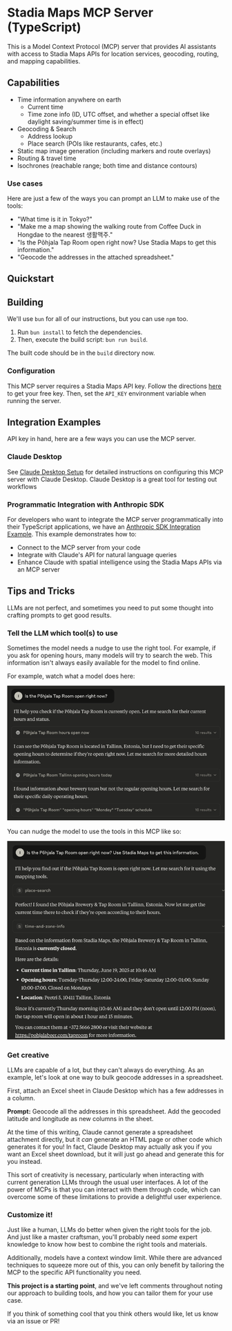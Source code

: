 # Stadia Maps MCP Server (TypeScript)

This is a Model Context Protocol (MCP) server
that provides AI assistants with access to Stadia Maps APIs for location services, geocoding, routing, and mapping capabilities.

## Capabilities

- Time information anywhere on earth
  - Current time
  - Time zone info (ID, UTC offset, and whether a special offset like daylight saving/summer time is in effect)
- Geocoding & Search
  - Address lookup
  - Place search (POIs like restaurants, cafes, etc.)
- Static map image generation (including markers and route overlays)
- Routing & travel time
- Isochrones (reachable range; both time and distance contours)

### Use cases

Here are just a few of the ways you can prompt an LLM
to make use of the tools:

- "What time is it in Tokyo?"
- "Make me a map showing the walking route from Coffee Duck in Hongdae to the nearest 생활맥주."
- "Is the Põhjala Tap Room open right now? Use Stadia Maps to get this information."
- "Geocode the addresses in the attached spreadsheet."

## Quickstart

## Building

We'll use `bun` for all of our instructions,
but you can use `npm` too.

1. Run `bun install` to fetch the dependencies.
2. Then, execute the build script: `bun run build`.

The built code should be in the `build` directory now.

### Configuration

This MCP server requires a Stadia Maps API key.
Follow the directions [here](https://docs.stadiamaps.com/authentication/#api-keys) to get your free key.
Then, set the `API_KEY` environment variable when running the server.

## Integration Examples

API key in hand, here are a few ways you can use the MCP server.

### Claude Desktop

See [Claude Desktop Setup](claude-desktop-setup.md) for detailed instructions
on configuring this MCP server with Claude Desktop.
Claude Desktop is a great tool for testing out workflows

### Programmatic Integration with Anthropic SDK

For developers who want to integrate the MCP server programmatically into their TypeScript applications,
we have an [Anthropic SDK Integration Example](examples/README.md#anthropic-sdk-demo).
This example demonstrates how to:

- Connect to the MCP server from your code
- Integrate with Claude's API for natural language queries
- Enhance Claude with spatial intelligence using the Stadia Maps APIs via an MCP server

## Tips and Tricks

LLMs are not perfect,
and sometimes you need to put some thought into crafting prompts
to get good results.

### Tell the LLM which tool(s) to use

Sometimes the model needs a nudge to use the right tool.
For example, if you ask for opening hours,
many models will try to search the web.
This information isn't always easily available for the model to find online.

For example, watch what a model does here:

![A model struggling to find opening hours online](opening-hours-web-search-failure.png)

You can nudge the model to use the tools in this MCP like so:

![A model using the Stadia Maps API after a different prompt](opening-hours-successful-prompt.png)

### Get creative

LLMs are capable of a lot, but they can't always do everything.
As an example, let's look at one way to bulk geocode addresses in a spreadsheet.

First, attach an Excel sheet in Claude Desktop which has a few addresses in a column.

**Prompt:** Geocode all the addresses in this spreadsheet. Add the geocoded latitude and longitude as new columns in the sheet.

At the time of this writing, Claude cannot generate a spreadsheet attachment
directly, but it *can* generate an HTML page or other code which generates it for you!
In fact, Claude Desktop may actually ask you if you want an Excel sheet download,
but it will just go ahead and generate this for you instead.

This sort of creativity is necessary, particularly when interacting with current
generation LLMs through the usual user interfaces.
A lot of the power of MCPs
is that you can interact with them through code,
which can overcome some of these limitations to provide a delightful user experience.

### Customize it!

Just like a human, LLMs do better when given the right tools for the job.
And just like a master craftsman, you'll probably need *some* expert knowledge
to know how best to combine the right tools and materials.

Additionally, models have a context window limit.
While there are advanced techniques to squeeze more out of this,
you can only benefit by tailoring the MCP to the specific API functionality you need.

**This project is a starting point**,
and we've left comments throughout noting our approach to building tools,
and how you can tailor them for your use case.

If you think of something cool that you think others would like,
let us know via an issue or PR!
